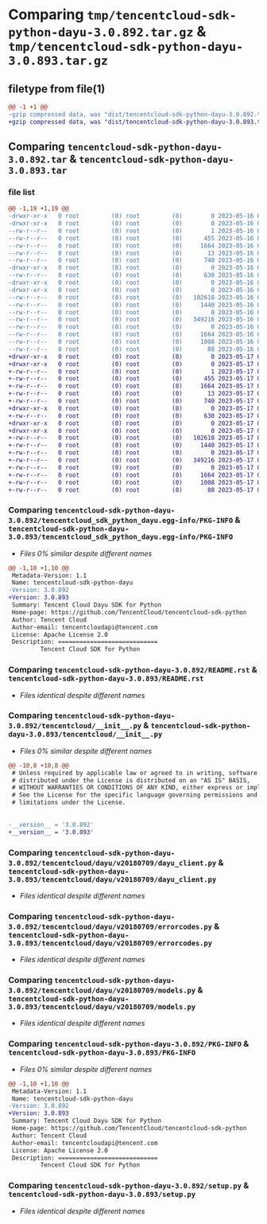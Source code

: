 # Comparing `tmp/tencentcloud-sdk-python-dayu-3.0.892.tar.gz` & `tmp/tencentcloud-sdk-python-dayu-3.0.893.tar.gz`

## filetype from file(1)

```diff
@@ -1 +1 @@
-gzip compressed data, was "dist/tencentcloud-sdk-python-dayu-3.0.892.tar", last modified: Tue May 16 00:34:16 2023, max compression
+gzip compressed data, was "dist/tencentcloud-sdk-python-dayu-3.0.893.tar", last modified: Wed May 17 03:28:56 2023, max compression
```

## Comparing `tencentcloud-sdk-python-dayu-3.0.892.tar` & `tencentcloud-sdk-python-dayu-3.0.893.tar`

### file list

```diff
@@ -1,19 +1,19 @@
-drwxr-xr-x   0 root         (0) root         (0)        0 2023-05-16 00:34:16.000000 tencentcloud-sdk-python-dayu-3.0.892/
-drwxr-xr-x   0 root         (0) root         (0)        0 2023-05-16 00:34:16.000000 tencentcloud-sdk-python-dayu-3.0.892/tencentcloud_sdk_python_dayu.egg-info/
--rw-r--r--   0 root         (0) root         (0)        1 2023-05-16 00:34:16.000000 tencentcloud-sdk-python-dayu-3.0.892/tencentcloud_sdk_python_dayu.egg-info/dependency_links.txt
--rw-r--r--   0 root         (0) root         (0)      455 2023-05-16 00:34:16.000000 tencentcloud-sdk-python-dayu-3.0.892/tencentcloud_sdk_python_dayu.egg-info/SOURCES.txt
--rw-r--r--   0 root         (0) root         (0)     1664 2023-05-16 00:34:16.000000 tencentcloud-sdk-python-dayu-3.0.892/tencentcloud_sdk_python_dayu.egg-info/PKG-INFO
--rw-r--r--   0 root         (0) root         (0)       13 2023-05-16 00:34:16.000000 tencentcloud-sdk-python-dayu-3.0.892/tencentcloud_sdk_python_dayu.egg-info/top_level.txt
--rw-r--r--   0 root         (0) root         (0)      740 2023-05-16 00:34:16.000000 tencentcloud-sdk-python-dayu-3.0.892/README.rst
-drwxr-xr-x   0 root         (0) root         (0)        0 2023-05-16 00:34:16.000000 tencentcloud-sdk-python-dayu-3.0.892/tencentcloud/
--rw-r--r--   0 root         (0) root         (0)      630 2023-05-16 00:34:16.000000 tencentcloud-sdk-python-dayu-3.0.892/tencentcloud/__init__.py
-drwxr-xr-x   0 root         (0) root         (0)        0 2023-05-16 00:34:16.000000 tencentcloud-sdk-python-dayu-3.0.892/tencentcloud/dayu/
-drwxr-xr-x   0 root         (0) root         (0)        0 2023-05-16 00:34:16.000000 tencentcloud-sdk-python-dayu-3.0.892/tencentcloud/dayu/v20180709/
--rw-r--r--   0 root         (0) root         (0)   102618 2023-05-16 00:34:16.000000 tencentcloud-sdk-python-dayu-3.0.892/tencentcloud/dayu/v20180709/dayu_client.py
--rw-r--r--   0 root         (0) root         (0)     1440 2023-05-16 00:34:16.000000 tencentcloud-sdk-python-dayu-3.0.892/tencentcloud/dayu/v20180709/errorcodes.py
--rw-r--r--   0 root         (0) root         (0)        0 2023-05-16 00:34:16.000000 tencentcloud-sdk-python-dayu-3.0.892/tencentcloud/dayu/v20180709/__init__.py
--rw-r--r--   0 root         (0) root         (0)   349216 2023-05-16 00:34:16.000000 tencentcloud-sdk-python-dayu-3.0.892/tencentcloud/dayu/v20180709/models.py
--rw-r--r--   0 root         (0) root         (0)        0 2023-05-16 00:34:16.000000 tencentcloud-sdk-python-dayu-3.0.892/tencentcloud/dayu/__init__.py
--rw-r--r--   0 root         (0) root         (0)     1664 2023-05-16 00:34:16.000000 tencentcloud-sdk-python-dayu-3.0.892/PKG-INFO
--rw-r--r--   0 root         (0) root         (0)     1008 2023-05-16 00:34:16.000000 tencentcloud-sdk-python-dayu-3.0.892/setup.py
--rw-r--r--   0 root         (0) root         (0)       88 2023-05-16 00:34:16.000000 tencentcloud-sdk-python-dayu-3.0.892/setup.cfg
+drwxr-xr-x   0 root         (0) root         (0)        0 2023-05-17 03:28:56.000000 tencentcloud-sdk-python-dayu-3.0.893/
+drwxr-xr-x   0 root         (0) root         (0)        0 2023-05-17 03:28:56.000000 tencentcloud-sdk-python-dayu-3.0.893/tencentcloud_sdk_python_dayu.egg-info/
+-rw-r--r--   0 root         (0) root         (0)        1 2023-05-17 03:28:56.000000 tencentcloud-sdk-python-dayu-3.0.893/tencentcloud_sdk_python_dayu.egg-info/dependency_links.txt
+-rw-r--r--   0 root         (0) root         (0)      455 2023-05-17 03:28:56.000000 tencentcloud-sdk-python-dayu-3.0.893/tencentcloud_sdk_python_dayu.egg-info/SOURCES.txt
+-rw-r--r--   0 root         (0) root         (0)     1664 2023-05-17 03:28:56.000000 tencentcloud-sdk-python-dayu-3.0.893/tencentcloud_sdk_python_dayu.egg-info/PKG-INFO
+-rw-r--r--   0 root         (0) root         (0)       13 2023-05-17 03:28:56.000000 tencentcloud-sdk-python-dayu-3.0.893/tencentcloud_sdk_python_dayu.egg-info/top_level.txt
+-rw-r--r--   0 root         (0) root         (0)      740 2023-05-17 03:28:55.000000 tencentcloud-sdk-python-dayu-3.0.893/README.rst
+drwxr-xr-x   0 root         (0) root         (0)        0 2023-05-17 03:28:56.000000 tencentcloud-sdk-python-dayu-3.0.893/tencentcloud/
+-rw-r--r--   0 root         (0) root         (0)      630 2023-05-17 03:28:55.000000 tencentcloud-sdk-python-dayu-3.0.893/tencentcloud/__init__.py
+drwxr-xr-x   0 root         (0) root         (0)        0 2023-05-17 03:28:56.000000 tencentcloud-sdk-python-dayu-3.0.893/tencentcloud/dayu/
+drwxr-xr-x   0 root         (0) root         (0)        0 2023-05-17 03:28:56.000000 tencentcloud-sdk-python-dayu-3.0.893/tencentcloud/dayu/v20180709/
+-rw-r--r--   0 root         (0) root         (0)   102618 2023-05-17 03:28:55.000000 tencentcloud-sdk-python-dayu-3.0.893/tencentcloud/dayu/v20180709/dayu_client.py
+-rw-r--r--   0 root         (0) root         (0)     1440 2023-05-17 03:28:55.000000 tencentcloud-sdk-python-dayu-3.0.893/tencentcloud/dayu/v20180709/errorcodes.py
+-rw-r--r--   0 root         (0) root         (0)        0 2023-05-17 03:28:55.000000 tencentcloud-sdk-python-dayu-3.0.893/tencentcloud/dayu/v20180709/__init__.py
+-rw-r--r--   0 root         (0) root         (0)   349216 2023-05-17 03:28:55.000000 tencentcloud-sdk-python-dayu-3.0.893/tencentcloud/dayu/v20180709/models.py
+-rw-r--r--   0 root         (0) root         (0)        0 2023-05-17 03:28:55.000000 tencentcloud-sdk-python-dayu-3.0.893/tencentcloud/dayu/__init__.py
+-rw-r--r--   0 root         (0) root         (0)     1664 2023-05-17 03:28:56.000000 tencentcloud-sdk-python-dayu-3.0.893/PKG-INFO
+-rw-r--r--   0 root         (0) root         (0)     1008 2023-05-17 03:28:55.000000 tencentcloud-sdk-python-dayu-3.0.893/setup.py
+-rw-r--r--   0 root         (0) root         (0)       88 2023-05-17 03:28:56.000000 tencentcloud-sdk-python-dayu-3.0.893/setup.cfg
```

### Comparing `tencentcloud-sdk-python-dayu-3.0.892/tencentcloud_sdk_python_dayu.egg-info/PKG-INFO` & `tencentcloud-sdk-python-dayu-3.0.893/tencentcloud_sdk_python_dayu.egg-info/PKG-INFO`

 * *Files 0% similar despite different names*

```diff
@@ -1,10 +1,10 @@
 Metadata-Version: 1.1
 Name: tencentcloud-sdk-python-dayu
-Version: 3.0.892
+Version: 3.0.893
 Summary: Tencent Cloud Dayu SDK for Python
 Home-page: https://github.com/TencentCloud/tencentcloud-sdk-python
 Author: Tencent Cloud
 Author-email: tencentcloudapi@tencent.com
 License: Apache License 2.0
 Description: ============================
         Tencent Cloud SDK for Python
```

### Comparing `tencentcloud-sdk-python-dayu-3.0.892/README.rst` & `tencentcloud-sdk-python-dayu-3.0.893/README.rst`

 * *Files identical despite different names*

### Comparing `tencentcloud-sdk-python-dayu-3.0.892/tencentcloud/__init__.py` & `tencentcloud-sdk-python-dayu-3.0.893/tencentcloud/__init__.py`

 * *Files 0% similar despite different names*

```diff
@@ -10,8 +10,8 @@
 # Unless required by applicable law or agreed to in writing, software
 # distributed under the License is distributed on an "AS IS" BASIS,
 # WITHOUT WARRANTIES OR CONDITIONS OF ANY KIND, either express or implied.
 # See the License for the specific language governing permissions and
 # limitations under the License.
 
 
-__version__ = '3.0.892'
+__version__ = '3.0.893'
```

### Comparing `tencentcloud-sdk-python-dayu-3.0.892/tencentcloud/dayu/v20180709/dayu_client.py` & `tencentcloud-sdk-python-dayu-3.0.893/tencentcloud/dayu/v20180709/dayu_client.py`

 * *Files identical despite different names*

### Comparing `tencentcloud-sdk-python-dayu-3.0.892/tencentcloud/dayu/v20180709/errorcodes.py` & `tencentcloud-sdk-python-dayu-3.0.893/tencentcloud/dayu/v20180709/errorcodes.py`

 * *Files identical despite different names*

### Comparing `tencentcloud-sdk-python-dayu-3.0.892/tencentcloud/dayu/v20180709/models.py` & `tencentcloud-sdk-python-dayu-3.0.893/tencentcloud/dayu/v20180709/models.py`

 * *Files identical despite different names*

### Comparing `tencentcloud-sdk-python-dayu-3.0.892/PKG-INFO` & `tencentcloud-sdk-python-dayu-3.0.893/PKG-INFO`

 * *Files 0% similar despite different names*

```diff
@@ -1,10 +1,10 @@
 Metadata-Version: 1.1
 Name: tencentcloud-sdk-python-dayu
-Version: 3.0.892
+Version: 3.0.893
 Summary: Tencent Cloud Dayu SDK for Python
 Home-page: https://github.com/TencentCloud/tencentcloud-sdk-python
 Author: Tencent Cloud
 Author-email: tencentcloudapi@tencent.com
 License: Apache License 2.0
 Description: ============================
         Tencent Cloud SDK for Python
```

### Comparing `tencentcloud-sdk-python-dayu-3.0.892/setup.py` & `tencentcloud-sdk-python-dayu-3.0.893/setup.py`

 * *Files identical despite different names*

